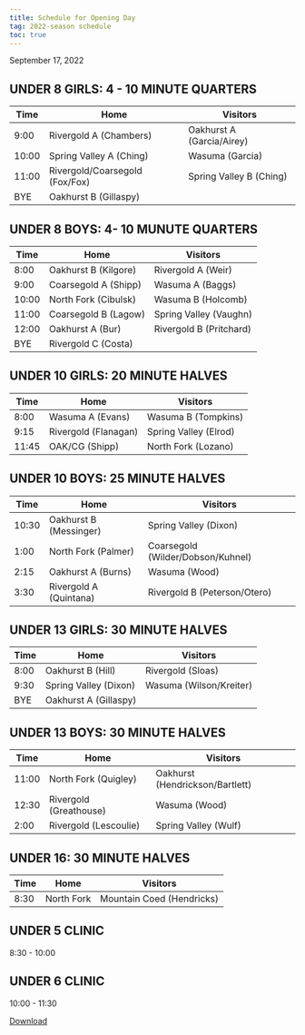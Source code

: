```yaml
---
title: Schedule for Opening Day
tag: 2022-season schedule
toc: true
---
```


September 17, 2022

## UNDER 8 GIRLS:  4 - 10 MINUTE QUARTERS   

| Time  | Home                          | Visitors
|-------|-------------------------------|-----------------------------
| 9:00  | Rivergold A (Chambers)        | Oakhurst A (Garcia/Airey)
| 10:00 | Spring Valley A (Ching)       | Wasuma (Garcia)
| 11:00 | Rivergold/Coarsegold (Fox/Fox)| Spring Valley B (Ching)
| BYE   | Oakhurst B (Gillaspy)         |


## UNDER 8 BOYS:  4- 10 MUNUTE QUARTERS

| Time  | Home                          | Visitors
|-------|-------------------------------|-----------------------------
| 8:00  | Oakhurst B (Kilgore)          | Rivergold A (Weir)
| 9:00  | Coarsegold A (Shipp)          | Wasuma A (Baggs)
| 10:00 | North Fork (Cibulsk)          | Wasuma B (Holcomb)
| 11:00 | Coarsegold B (Lagow)          | Spring Valley (Vaughn)
| 12:00 | Oakhurst A (Bur)              | Rivergold B (Pritchard)
| BYE   | Rivergold C (Costa)           |


## UNDER 10 GIRLS:  20 MINUTE HALVES

| Time  | Home                          | Visitors
|-------|-------------------------------|-----------------------------
| 8:00  | Wasuma A (Evans)              | Wasuma B (Tompkins)
| 9:15  | Rivergold (Flanagan)          | Spring Valley (Elrod)
| 11:45 | OAK/CG (Shipp)                | North Fork (Lozano)

## UNDER 10 BOYS:  25 MINUTE HALVES

| Time  | Home                          | Visitors
|-------|-------------------------------|-----------------------------
| 10:30 | Oakhurst B (Messinger)        | Spring Valley (Dixon)
| 1:00  | North Fork (Palmer)           | Coarsegold (Wilder/Dobson/Kuhnel)
| 2:15  | Oakhurst A (Burns)            | Wasuma (Wood)
| 3:30  | Rivergold A (Quintana)        | Rivergold B (Peterson/Otero)

## UNDER 13 GIRLS:  30 MINUTE HALVES

| Time  | Home                          | Visitors
|-------|-------------------------------|-----------------------------
| 8:00  | Oakhurst B (Hill)             | Rivergold (Sloas)
| 9:30  | Spring Valley (Dixon)         | Wasuma (Wilson/Kreiter)
| BYE   | Oakhurst A (Gillaspy)

## UNDER 13 BOYS:  30 MINUTE HALVES

| Time  | Home                          | Visitors
|-------|-------------------------------|-----------------------------
| 11:00 | North Fork (Quigley)          | Oakhurst (Hendrickson/Bartlett)
| 12:30 | Rivergold (Greathouse)        | Wasuma (Wood)
| 2:00  | Rivergold (Lescoulie)         | Spring Valley (Wulf)

## UNDER 16:  30 MINUTE HALVES

| Time  | Home                          | Visitors
|-------|-------------------------------|-----------------------------
| 8:30  | North Fork                    | Mountain Coed (Hendricks)

## UNDER 5 CLINIC

8:30 - 10:00

## UNDER 6 CLINIC

10:00 - 11:30


[Download](/schedules/2022/maysl-2022-09-17.pdf)
